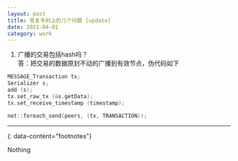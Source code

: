 ```yaml
---
layout: post
title: 答复专利上的几个问题 [update]
date: 2021-04-01
category: work
---
```


1) 广播的交易包括hash吗？  
答：把交易的数据原封不动的广播到有效节点，伪代码如下
```c
MESSAGE_Transaction tx; 
Serializer s;
add (s);
tx.set_raw_tx (&s.getData);
tx.set_receive_timestamp (timestamp);

net::foreach_send(peers, (tx, TRANSACTION));
```

---
{: data-content="footnotes"}

Nothing

